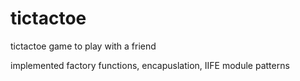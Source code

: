 # tictactoe
tictactoe game to play with a friend

implemented factory functions, encapuslation, IIFE module patterns
